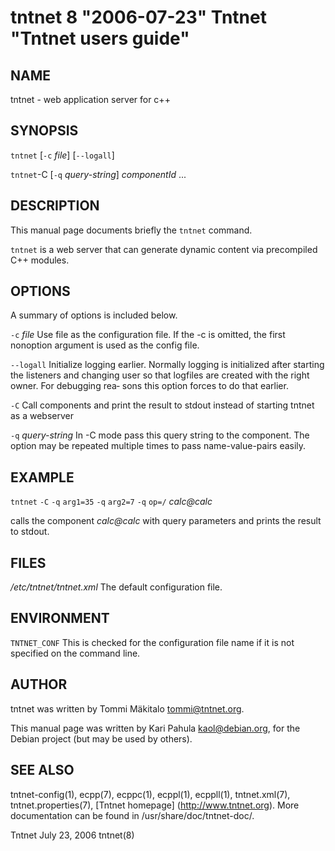tntnet 8 "2006-07-23" Tntnet "Tntnet users guide"
================================================

NAME
----

tntnet - web application server for c++

SYNOPSIS
--------
`tntnet` [`-c` *file*] [`--logall`]

`tntnet`-C [`-q` *query-string*] *componentId* ...

DESCRIPTION
-----------
This manual page documents briefly the `tntnet` command.

`tntnet` is a web server that can generate dynamic content via precompiled C++ modules.

OPTIONS
-------
A summary of options is included below.

`-c` *file*
  Use file as the configuration file. If the -c is omitted, the first nonoption
  argument is used as the config file.

`--logall`
  Initialize logging earlier. Normally logging is initialized after starting the
  listeners and changing user so that logfiles are created with the right owner.
  For debugging rea‐ sons this option forces to do that earlier.

`-C`
  Call components and print the result to stdout instead of starting tntnet as a webserver

`-q` *query-string*
  In -C mode pass this query string to the component. The option may be
  repeated multiple times to pass name-value-pairs easily.

EXAMPLE
-----------
`tntnet` `-C` `-q` `arg1=35` `-q` `arg2=7` `-q` `op=/` *calc@calc*

  calls the component *calc@calc* with query parameters and prints the result to stdout.

FILES
-----------
*/etc/tntnet/tntnet.xml*
  The default configuration file.

ENVIRONMENT
-----------
`TNTNET_CONF`
  This is checked for the configuration file name if it is not specified on the
  command line.

AUTHOR
------
tntnet was written by Tommi Mäkitalo <tommi@tntnet.org>.

This manual page was written by Kari Pahula <kaol@debian.org>, for the Debian
project (but may be used by others).

SEE ALSO
--------
tntnet-config(1), ecpp(7), ecppc(1), ecppl(1), ecppll(1), tntnet.xml(7),
tntnet.properties(7), [Tntnet homepage] (http://www.tntnet.org). More
documentation can be found in /usr/share/doc/tntnet-doc/.



Tntnet July 23, 2006 tntnet(8)
